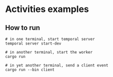 # Activities examples

## How to run

```
# in one terminal, start temporal server
temporal server start-dev

# in another terminal, start the worker
cargo run

# in yet another terminal, send a client event
cargo run --bin client
```